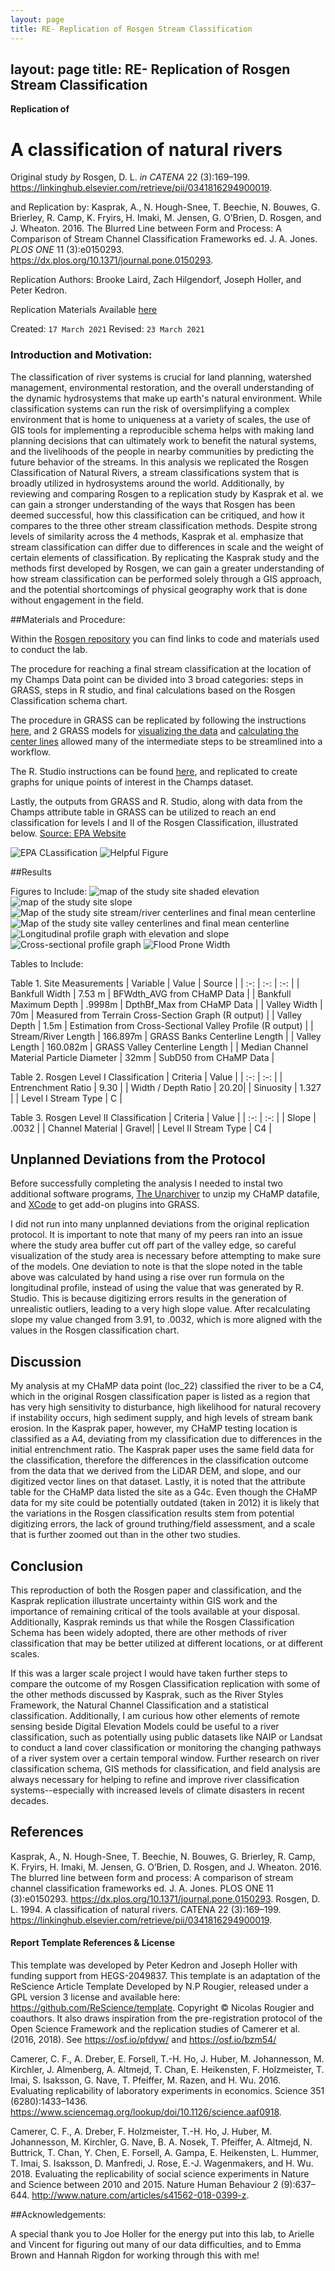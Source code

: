 ```yaml
---
layout: page
title: RE- Replication of Rosgen Stream Classification
---
```

layout: page
title: RE- Replication of Rosgen Stream Classification
---


**Replication of**
# A classification of natural rivers

Original study *by* Rosgen, D. L.
*in* *CATENA* 22 (3):169–199. https://linkinghub.elsevier.com/retrieve/pii/0341816294900019.

and Replication by: Kasprak, A., N. Hough-Snee, T. Beechie, N. Bouwes, G. Brierley, R. Camp, K. Fryirs, H. Imaki, M. Jensen, G. O’Brien, D. Rosgen, and J. Wheaton. 2016. The Blurred Line between Form and Process: A Comparison of Stream Channel Classification Frameworks ed. J. A. Jones. *PLOS ONE* 11 (3):e0150293. https://dx.plos.org/10.1371/journal.pone.0150293.

Replication Authors:
Brooke Laird, Zach Hilgendorf, Joseph Holler, and Peter Kedron.

Replication Materials Available [here](https://github.com/brookelaird/RE-rosgen)

Created: `17 March 2021`
Revised: `23 March 2021`

### Introduction and Motivation:
The classification of river systems is crucial for land planning, watershed management, environmental restoration, and the overall understanding of the dynamic hydrosystems that make up earth's natural environment. While classification systems can run the risk of oversimplifying a complex environment that is home to uniqueness at a variety of scales, the use of GIS tools for implementing a reproducible schema helps with making land planning decisions that can ultimately work to benefit the natural systems, and the livelihoods of the people in nearby communities by predicting the future behavior of the streams. In this analysis we replicated the Rosgen Classification of Natural Rivers, a stream classifications system that is broadly utilized in hydrosystems around the world. Additionally, by reviewing and comparing  Rosgen to a replication study by Kasprak et al. we can gain a stronger understanding of the ways that Rosgen has been deemed successful, how this classification can be critiqued, and how it compares to the three other stream classification methods. Despite strong levels of similarity across the 4 methods, Kasprak et al. emphasize that stream classification can differ due to differences in scale and the weight of certain elements of classification. By replicating the Kasprak study and the methods first developed by Rosgen, we can gain a greater understanding of how stream classification can be performed solely through a GIS approach, and the potential shortcomings of physical geography work that is done without engagement in the field.

##Materials and Procedure:

Within the [Rosgen repository](https://github.com/brookelaird/RE-rosgen) you can find links to code and materials used to conduct the lab.

The procedure for reaching a final stream classification at the location of my Champs Data point can be divided into 3 broad categories: steps in GRASS, steps in R studio, and final calculations based on the Rosgen Classification schema chart.

The procedure in GRASS can be replicated by following the instructions [here](assets/1-Research_Protocol_GRASS.pdf), and 2 GRASS models for [visualizing the data](visualize.gxm) and [calculating the center lines](center_line_length.gxm) allowed many of the intermediate steps to be streamlined into a workflow.

The R. Studio instructions can be found [here](assets/2-ProfileViewer.Rmd), and replicated to create graphs for unique points of interest in the Champs dataset.

Lastly, the outputs from GRASS and R. Studio, along with data from the Champs attribute table in GRASS can be utilized to reach an end classification for levels I and II of the Rosgen Classification, illustrated below. [Source: EPA Website](https://cfpub.epa.gov/watertrain/moduleframe.cfm?parent_object_id=1189)

![EPA CLassification](rosgen/rosgen_level2.jpg)
![Helpful Figure](rosgen/s07.gif)

##Results

Figures to Include:
![map of the study site shaded elevation](rosgen/dem.png)
![map of the study site slope](rosgen/slopeIllustration.png)
![Map of the study site stream/river centerlines and final mean centerline](rosgen/stream.png)
![Map of the study site valley centerlines and final mean centerline](rosgen/valley.png)
![Longitudinal profile graph with elevation and slope](rosgen/longitudinalprofile)
![Cross-sectional profile graph](rosgen/crossProf2)
![Flood Prone Width](rosgen/floodProneWidth)

Tables to Include:

Table 1. Site Measurements
| Variable | Value | Source |
| :-: | :-: | :-: |
| Bankfull Width | 7.53 m | BFWdth_AVG from CHaMP Data |
| Bankfull Maximum Depth | .9998m | DpthBf_Max from CHaMP Data |
| Valley Width | 70m | Measured from Terrain Cross-Section Graph (R output) |
| Valley Depth | 1.5m | Estimation from Cross-Sectional Valley Profile (R output) |
| Stream/River Length | 166.897m | GRASS Banks Centerline Length |
| Valley Length | 160.082m | GRASS Valley Centerline Length |
| Median Channel Material Particle Diameter | 32mm | SubD50 from CHaMP Data |

Table 2. Rosgen Level I Classification
| Criteria | Value |
| :-: | :-: |
| Entrenchment Ratio | 9.30 |
| Width / Depth Ratio | 20.20|
| Sinuosity | 1.327 |
| Level I Stream Type | C |

Table 3. Rosgen Level II Classification
| Criteria | Value |
| :-: | :-: |
| Slope | .0032 |
| Channel Material | Gravel|
| Level II Stream Type | C4 |


## Unplanned Deviations from the Protocol

Before successfully completing the analysis I needed to instal two additional software programs, [The Unarchiver](https://theunarchiver.com) to unzip my CHaMP datafile, and [XCode](https://developer.apple.com/xcode/) to get add-on plugins into GRASS.

I did not run into many unplanned deviations from the original replication protocol. It is important to note that many of my peers ran into an issue where the study area buffer cut off part of the valley edge, so careful visualization of the study area is necessary before attempting to make sure of the models. One deviation to note is that the slope noted in the table above was calculated by hand using a rise over run formula on the longitudinal profile, instead of using the value that was generated by R. Studio. This is because digitizing errors results in the generation of unrealistic outliers, leading to a very high slope value. After recalculating slope my value changed from 3.91, to .0032, which is more aligned with the values in the Rosgen classification chart.


## Discussion

My analysis at my CHaMP data point (loc_22) classified the river to be a C4, which in the original Rosgen classification paper is listed as a region that has very high sensitivity to disturbance, high likelihood for natural recovery if instability occurs, high sediment supply, and high levels of stream bank erosion. In the Kasprak paper, however, my CHaMP testing location is classified as a A4, deviating from my classification due to differences in the initial entrenchment ratio. The Kasprak paper uses the same field data for the classification, therefore the differences in the classification outcome from the data that we derived from the LiDAR DEM, and slope, and our digitized vector lines on that dataset. Lastly, it is noted that the attribute table for the CHaMP data listed the site as a G4c. Even though the CHaMP data for my site could be potentially outdated (taken in 2012) it is likely that the variations in the Rosgen classification results stem from potential digitizing errors, the lack of ground truthing/field assessment, and a scale that is further zoomed out than in the other two studies.


## Conclusion

This reproduction of both the Rosgen paper and classification, and the Kasprak replication illustrate uncertainty within GIS work and the importance of remaining critical of the tools available at your disposal. Additionally, Kasprak reminds us that while the Rosgen Classification Schema has been widely adopted, there are other methods of river classification that may be better utilized at different locations, or at different scales.

If this was a larger scale project I would have taken further steps to compare the outcome of my Rosgen Classification replication with some of the other methods discussed by Kasprak, such as the River Styles Framework, the Natural Channel Classification and a statistical classification. Additionally, I am curious how other elements of remote sensing beside Digital Elevation Models could be useful to a river classification, such as potentially using public datasets like NAIP or Landsat to conduct a land cover classification or monitoring the changing pathways of a river system over a certain temporal window. Further research on river classification schema, GIS methods for classification, and field analysis are always necessary for helping to refine and improve river classification systems--especially with increased levels of climate disasters in recent decades.


## References

Kasprak, A., N. Hough-Snee, T. Beechie, N. Bouwes, G. Brierley, R. Camp, K. Fryirs, H. Imaki, M. Jensen, G. O’Brien, D. Rosgen, and J. Wheaton. 2016. The blurred line between form and process: A comparison of stream channel classification frameworks ed. J. A. Jones. PLOS ONE 11 (3):e0150293. https://dx.plos.org/10.1371/journal.pone.0150293.
Rosgen, D. L. 1994. A classification of natural rivers. CATENA 22 (3):169–199. https://linkinghub.elsevier.com/retrieve/pii/0341816294900019.

####  Report Template References & License

This template was developed by Peter Kedron and Joseph Holler with funding support from HEGS-2049837. This template is an adaptation of the ReScience Article Template Developed by N.P Rougier, released under a GPL version 3 license and available here: https://github.com/ReScience/template. Copyright © Nicolas Rougier and coauthors. It also draws inspiration from the pre-registration protocol of the Open Science Framework and the replication studies of Camerer et al. (2016, 2018). See https://osf.io/pfdyw/ and https://osf.io/bzm54/

Camerer, C. F., A. Dreber, E. Forsell, T.-H. Ho, J. Huber, M. Johannesson, M. Kirchler, J. Almenberg, A. Altmejd, T. Chan, E. Heikensten, F. Holzmeister, T. Imai, S. Isaksson, G. Nave, T. Pfeiffer, M. Razen, and H. Wu. 2016. Evaluating replicability of laboratory experiments in economics. Science 351 (6280):1433–1436. https://www.sciencemag.org/lookup/doi/10.1126/science.aaf0918.

Camerer, C. F., A. Dreber, F. Holzmeister, T.-H. Ho, J. Huber, M. Johannesson, M. Kirchler, G. Nave, B. A. Nosek, T. Pfeiffer, A. Altmejd, N. Buttrick, T. Chan, Y. Chen, E. Forsell, A. Gampa, E. Heikensten, L. Hummer, T. Imai, S. Isaksson, D. Manfredi, J. Rose, E.-J. Wagenmakers, and H. Wu. 2018. Evaluating the replicability of social science experiments in Nature and Science between 2010 and 2015. Nature Human Behaviour 2 (9):637–644. http://www.nature.com/articles/s41562-018-0399-z.

##Acknowledgements:

A special thank you to Joe Holler for the energy put into this lab, to Arielle and Vincent for figuring out many of our data difficulties, and to Emma Brown and Hannah Rigdon for working
through this with me!  
